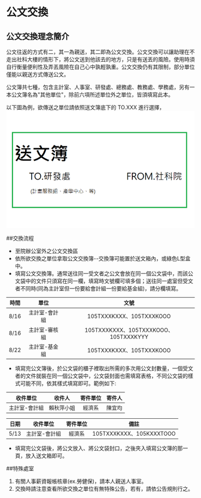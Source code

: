 # 公文交換
## 公文交換理念簡介
公文往返的方式有二，其一為親送，其二即為公文交換。公文交換可以讓助理在不走出社科大樓的情形下，將公文送到他該去的地方，只是有送丟的風險。使用時須自行衡量便利性及弄丟風險在自己心中孰輕孰重。公文交換仍有其限制，部分單位僅能以親送方式傳送公文。

公文簿共七種，包含主計室、人事室、研發處、總務處、教務處、學務處，另有一本公文簿名為"其他單位"，除前六項所述單位外之單位，皆須填寫此本。

以下圖為例，欲傳送之單位請依照送文簿底下的 TO.XXX 進行選擇，
![](./figure/送文簿圖.png)

##交換流程

* 至院辦公室外之公文交換區
* 依所欲交換之單位拿取公文交換簿--交換簿可能置於送文箱內，或綠色L型盒中。
* 填寫公文交換簿。通常送往同一受文者之公文會放在同一個公文袋中，而該公文袋中的文件只須寫在同一欄，填寫時文號欄可填多個；送往同一處室但受文者不同時(同為主計室但一份要給會計組一份要給基金組)，請分欄填寫。

時間 | 單位 | 文號
 :---:|:---:|:---:
 8/16 | 主計室-會計組 | 105TXXXKXXX、105TXXXKOOO
 8/16 | 主計室-審核組 | 105TXXXKXXX、105TXXXKOOO、105TXXXKYYY
 8/22 | 主計室-基金組 | 105TXXXKXXX、105TXXXKOOO
 
* 填寫完公文簿後，於公文袋的櫃子裡取出所需的多次用公文封數量，一個受文者的文件就裝在同一個公文袋中，公文袋封面也需填寫表格，不同公文袋的樣式可能不同，依其樣式填寫即可。範例如下:

收件單位 | 收件人 | 寄件單位 | 寄件人
 :---:|:---:|:---:|:---:
主計室-會計組 | 賴秋萍小姐 | 經濟系 | 陳宜均

 日期  | 收件單位 | 寄件單位 | 備註
 :---:|:---:|:---:|:---:
5/13  |主計室-會計組 | 經濟系 |  105TXXXKXXX、105KXXXTOOO

* 填寫完公文袋後，將公文放入、將公文袋封口，之後夾入填寫公文簿的那一頁，放入送文箱即可。


##特殊處室

1. 有關人事薪資報帳核章(ex.勞健保)，請本人親送人事室。
2. 交換時請注意查看所欲交換之單位有無特殊公告，若有，請依公告規則行之。
 